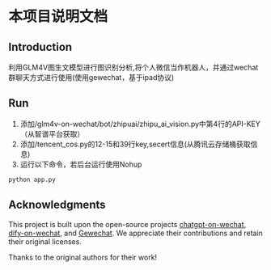 # 本项目说明文档

## Introduction
利用GLM4V图生文模型进行图识别分析,将个人微信当作机器人，并通过wechat群聊天方式进行使用(使用gewechat，基于ipad协议)

## Run
1. 添加/glm4v-on-wechat/bot/zhipuai/zhipu_ai_vision.py中第4行的API-KEY（从智谱平台获取）
2. 添加/tencent_cos.py的12-15和39行key,secert信息(从腾讯云存储桶获取信息)
3. 运行以下命令，若后台运行使用Nohup
```bash 
python app.py
```

## Acknowledgments  
This project is built upon the open-source projects [chatgpt-on-wechat](https://github.com/zhayujie/chatgpt-on-wechat), [dify-on-wechat](https://github.com/hanfangyuan4396/dify-on-wechat), and [Gewechat](https://github.com/Devo919/Gewechat). We appreciate their contributions and retain their original licenses.

Thanks to the original authors for their work!